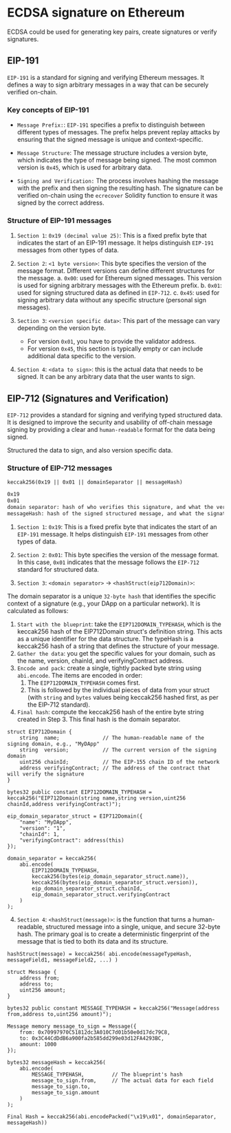 # ECDSA signature on Ethereum

ECDSA could be used for generating key pairs, create signatures or verify signatures.

## EIP-191

`EIP-191` is a standard for signing and verifying Ethereum messages. It defines a way to sign arbitrary messages in a way that can be securely verified on-chain.

### Key concepts of EIP-191

* `Message Prefix:`: `EIP-191` specifies a prefix to distinguish between different types of messages. The prefix helps prevent replay attacks by ensuring that the signed message is unique and context-specific.

* `Message Structure`: The message structure includes a version byte, which indicates the type of message being signed. The most common version is `0x45`, which is used for arbitrary data.

* `Signing and Verification:` The process involves hashing the message with the prefix and then signing the resulting hash. The signature can be verified on-chain using the `ecrecover` Solidity function to ensure it was signed by the correct address.

### Structure of EIP-191 messages

1. `Section 1`: `0x19 (decimal value 25)`: This is a fixed prefix byte that indicates the start of an EIP-191 message. It helps distinguish `EIP-191` messages from other types of data.

2. `Section 2`: `<1 byte version>`: This byte specifies the version of the message format. Different versions can define different structures for the message.
    a. `0x00`: used for Ethereum signed messages. This version is used for signing arbitrary messages with the Ethereum prefix.
    b. `0x01`: used for signing structured data as defined in `EIP-712`.
    c. `0x45`: used for signing arbitrary data without any specific structure (personal sign messages).

3. `Section 3`: `<version specific data>`: This part of the message can vary depending on the version byte.
    * For version `0x01`, you have to provide the validator address.
    * For version `0x45`, this section is typically empty or can include additional data specific to the version.

4. `Section 4`: `<data to sign>`: this is the actual data that needs to be signed. It can be any arbitrary data that the user wants to sign.

## EIP-712 (Signatures and Verification)

`EIP-712` provides a standard for signing and verifying typed structured data. It is designed to improve the security and usability of off-chain message signing by providing a clear and `human-readable` format for the data being signed.

Structured the data to sign, and also version specific data.

### Structure of EIP-712 messages

`keccak256(0x19 || 0x01 || domainSeparator || messageHash)`

```bash
0x19 
0x01
domain separator: hash of who verifies this signature, and what the verifier looks like
messageHash: hash of the signed structured message, and what the signature looks like
```

1. `Section 1`: `0x19`: This is a fixed prefix byte that indicates the start of an `EIP-191` message. It helps distinguish `EIP-191` messages from other types of data.

2. `Section 2`: `0x01`: This byte specifies the version of the message format. In this case, `0x01` indicates that the message follows the `EIP-712` standard for structured data.

3. `Section 3`: `<domain separator>` -> `<hashStruct(eip712Domain)>`:

The domain separator is a unique `32-byte hash` that identifies the specific context of a signature (e.g., your DApp on a particular network). It is calculated as follows:
   1. `Start with the blueprint`: take the `EIP712DOMAIN_TYPEHASH`, which is the keccak256 hash of the EIP712Domain struct's definition string. This acts as a unique identifier for the data structure. The typeHash is a keccak256 hash of a string that defines the structure of your message.
   2. `Gather the data`: you get the specific values for your domain, such as the name, version, chainId, and verifyingContract address.
   3. `Encode and pack`: create a single, tightly packed byte string using `abi.encode`. The items are encoded in order:
        1. The `EIP712DOMAIN_TYPEHASH` comes first.
        2. This is followed by the individual pieces of data from your struct (with `string` and `bytes` values being keccak256 hashed first, as per the EIP-712 standard).
   4. `Final hash`: compute the keccak256 hash of the entire byte string created in Step 3. This final hash is the domain separator.

```solidity
struct EIP712Domain {
    string  name;              // The human-readable name of the signing domain, e.g., "MyDApp"
    string  version;           // The current version of the signing domain
    uint256 chainId;           // The EIP-155 chain ID of the network
    address verifyingContract; // The address of the contract that will verify the signature
}

bytes32 public constant EIP712DOMAIN_TYPEHASH = keccak256("EIP712Domain(string name,string version,uint256 chainId,address verifyingContract)");

eip_domain_separator_struct = EIP712Domain({
    "name": "MyDApp",
    "version": "1",
    "chainId": 1,
    "verifyingContract": address(this)
});

domain_separator = keccak256(
    abi.encode(
        EIP712DOMAIN_TYPEHASH,
        keccak256(bytes(eip_domain_separator_struct.name)),
        keccak256(bytes(eip_domain_separator_struct.version)),
        eip_domain_separator_struct.chainId,
        eip_domain_separator_struct.verifyingContract
    )
);
```

4. `Section 4`: `<hashStruct(message)>`: is the function that turns a human-readable, structured message into a single, unique, and secure 32-byte hash. The primary goal is to create a deterministic fingerprint of the message that is tied to both its data and its structure.

`hashStruct(message) = keccak256( abi.encode(messageTypeHash, messageField1, messageField2, ...) )`

```solidity
struct Message {
    address from;
    address to;
    uint256 amount;
}

bytes32 public constant MESSAGE_TYPEHASH = keccak256("Message(address from,address to,uint256 amount)");

Message memory message_to_sign = Message({
    from: 0x70997970C51812dc3A010C7d01b50e0d17dc79C8,
    to: 0x3C44CdDdB6a900fa2b585dd299e03d12FA4293BC,
    amount: 1000
});

bytes32 messageHash = keccak256(
    abi.encode(
        MESSAGE_TYPEHASH,         // The blueprint's hash
        message_to_sign.from,     // The actual data for each field
        message_to_sign.to,
        message_to_sign.amount
    )
);
```

`Final Hash = keccak256(abi.encodePacked("\x19\x01", domainSeparator, messageHash))`
